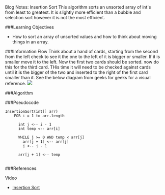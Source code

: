 Blog Notes: Insertion Sort
This algorithm sorts an unsorted array of int's from least to greatest. It is slightly more efficient than a bubble and selection sort however it is not the most efficient.

###Learning Objectives
* How to sort an array of unsorted values and how to think about moving things in an array.

###Information Flow
Think about a hand of cards, starting from the second from the left check to see it the one to the left of it is bigger or smaller. 
If it is smaller move it to the left. Now the first two cards should be sorted. now do this for the third card. THis time it will need to be checked against cards until it is the bigger of the two and inserted to the right of the first card smaller than it.
See the below diagram from geeks for geeks for a visual reference.
<img src="https://media.geeksforgeeks.org/wp-content/uploads/insertionsort.png">

###Algorithm



###Pseudocode

    InsertionSort(int[] arr)
        FOR i = 1 to arr.length
        
          int j <-- i - 1
          int temp <-- arr[i]
          
          WHILE j >= 0 AND temp < arr[j]
            arr[j + 1] <-- arr[j]
            j <-- j - 1
            
          arr[j + 1] <-- temp
##
###References

Video
* <a href="https://www.youtube.com/watch?v=i-SKeOcBwko">Insertion Sort</a>
    
